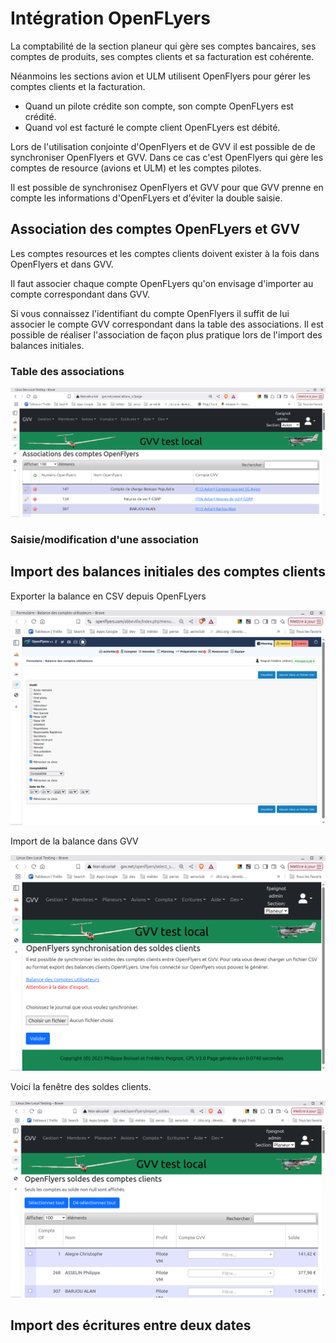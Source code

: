 # Intégration OpenFLyers

La comptabilité de la section planeur qui gère ses comptes bancaires, ses comptes de produits, ses comptes clients et sa facturation est cohérente.

Néanmoins les sections avion et ULM utilisent OpenFlyers pour gérer les comptes clients et la facturation.

* Quand un pilote crédite son compte, son compte OpenFLyers est crédité.
* Quand vol est facturé le compte client OpenFLyers est débité.

Lors de l'utilisation conjointe d'OpenFlyers et de GVV il est possible de de synchroniser OpenFlyers et GVV. Dans ce cas c'est OpenFlyers qui gère les comptes de resource (avions et ULM) et les comptes pilotes.

Il est possible de synchronisez OpenFlyers et GVV pour que GVV prenne en compte les informations d'OpenFLyers et d'éviter la double saisie.

## Association des comptes OpenFLyers et GVV

Les comptes resources et les comptes clients doivent exister à la fois dans OpenFlyers et dans GVV.

Il faut associer chaque compte OpenFLyers qu'on envisage d'importer au compte correspondant dans GVV.

Si vous connaissez l'identifiant du compte OpenFlyers il suffit de lui associer le compte GVV correspondant dans la table des associations. Il est possible de réaliser l'association de façon plus pratique lors de l'import des balances initiales.

### Table des associations
![Table des associations](../images/table_associations_of.png)

### Saisie/modification d'une association

## Import des balances initiales des comptes clients

Exporter la balance en CSV depuis OpenFLyers

![OpenFlyers Balance des comptes utilisateurs](../images/export_balance_users.png)

Import de la balance dans GVV

![OpenFlyers Balance des comptes utilisateurs](../images/select_balance_import.png)

Voici la fenêtre des soldes clients.

![Soldes client](../images/soldes_client.png)

## Import des écritures entre deux dates
